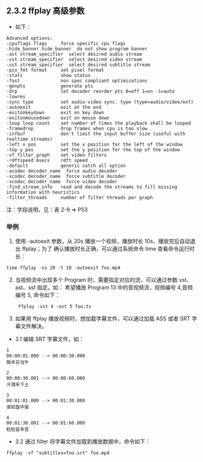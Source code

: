 ## 2.3.2 ffplay 高级参数

- 如下：
```shell
Advanced options:
-cpuflags flags     force specific cpu flags
-hide_banner hide_banner  do not show program banner
-ast stream_specifier  select desired audio stream
-vst stream_specifier  select desired video stream
-sst stream_specifier  select desired subtitle stream
-pix_fmt format     set pixel format
-stats              show status
-fast               non spec compliant optimizations
-genpts             generate pts
-drp                let decoder reorder pts 0=off 1=on -1=auto
-lowres             
-sync type          set audio-video sync. type (type=audio/video/ext)
-autoexit           exit at the end
-exitonkeydown      exit on key down
-exitonmousedown    exit on mouse down
-loop loop count    set number of times the playback shall be looped
-framedrop          drop frames when cpu is too slow
-infbuf             don't limit the input buffer size (useful with realtime streams)
-left x pos         set the x position for the left of the window
-top y pos          set the y position for the top of the window
-vf filter_graph    set video filters
-rdftspeed msecs    rdft speed
-default            generic catch all option
-acodec decoder_name  force audio decoder
-scodec decoder_name  force subtitle decoder
-vcodec decoder_name  force video decoder
-find_stream_info   read and decode the streams to fill missing information with heuristics
-filter_threads     number of filter threads per graph
```
注：字段说明，见：表 2-9 => P53

### 举例

1. 使用 -autoexit 参数，从 20s 播放一个视频，播放时长 10s，播放完后自动退出 ffplay；为了
确认播放时长正确，可以通过系统命令 time 查看命令运行时长：
```shell
time ffplay -ss 20 -t 10 -autoexit foo.mp4
```
2. 当视频流中出现多个 Program 时，需要指定对应的流，可以通过参数 vst、ast、sst 指定。如：
希望播放 Program 13 中的音视频流，视频编号 4,音频编号 5, 命令如下：
   ```shell
    ffplay -vst 4 -ast 5 foo.ts
   ```
3. 如果用 ffplay 播放视频时，想加载字幕文件，可以通过加载 ASS 或者 SRT 字幕文件解决。
- 3.1 编辑 SRT 字幕文件，如：
```text
1
00:00:01.000 --> 00:00:30.000
锄禾日当午

2
00:00:30.001 --> 00:00:60.000
汗滴禾下土

3
00:01:01.000 --> 00:01:30.000
谁知盘中餐

4
00:01:30.001 --> 00:01:60.000
粒粒皆辛苦
```
- 3.2 通过 filter 将字幕文件加载到播放数据中，命令如下：
```shell
ffplay -vf "subtitles=foo.srt" foo.mp4
```
   